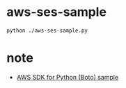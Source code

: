 # aws-ses-sample

    python ./aws-ses-sample.py

# note

* [AWS SDK for Python (Boto) sample](https://docs.aws.amazon.com/ja_jp/ses/latest/DeveloperGuide/send-using-sdk-python.html)
